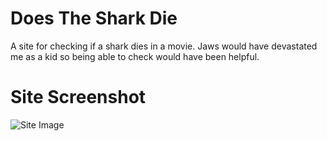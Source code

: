 # Does The Shark Die
A site for checking if a shark dies in a movie. Jaws would have devastated me as a kid so being able to check would have been helpful.

# Site Screenshot
![Site Image](https://i.imgur.com/NuATUG2.png)
